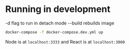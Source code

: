 # Running in development

-d flag to run in detach mode
--build rebuilds image

```bash
docker-compose -f docker-compose.dev.yml up
```

Node is at `localhost:3333` and React is at `localhost:3000`
